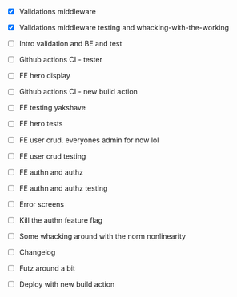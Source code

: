 - [x] Validations middleware

- [x] Validations middleware testing and whacking-with-the-working

- [ ] Intro validation and BE and test
- [ ] Github actions CI - tester

- [ ] FE hero display
- [ ] Github actions CI - new build action
- [ ] FE testing yakshave
- [ ] FE hero tests
- [ ] FE user crud. everyones admin for now lol
- [ ] FE user crud testing

- [ ] FE authn and authz
- [ ] FE authn and authz testing

- [ ] Error screens
- [ ] Kill the authn feature flag
- [ ] Some whacking around with the norm nonlinearity
- [ ] Changelog
- [ ] Futz around a bit
- [ ] Deploy with new build action
